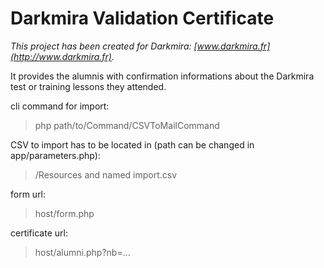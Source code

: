 # Darkmira Validation Certificate

*This project has been created for Darkmira: [www.darkmira.fr](http://www.darkmira.fr).*

It provides the alumnis with confirmation informations about the Darkmira test or training lessons they attended.

cli command for import:
>php path/to/Command/CSVToMailCommand


CSV to import has to be located in (path can be changed in app/parameters.php):
>/Resources and named import.csv

form url:
>host/form.php

certificate url:
>host/alumni.php?nb=...